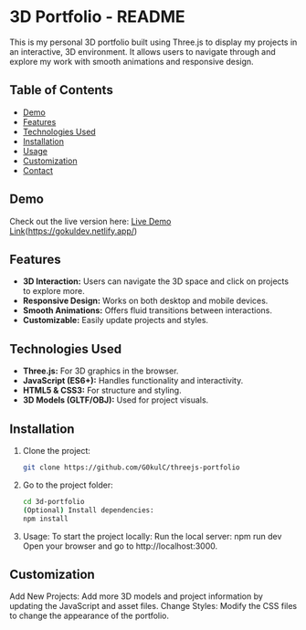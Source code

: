 # 3D Portfolio - README

This is my personal 3D portfolio built using Three.js to display my projects in an interactive, 3D environment. It allows users to navigate through and explore my work with smooth animations and responsive design.

## Table of Contents

- [Demo](#demo)
- [Features](#features)
- [Technologies Used](#technologies-used)
- [Installation](#installation)
- [Usage](#usage)
- [Customization](#customization)
- [Contact](#contact)

## Demo

Check out the live version here: [Live Demo Link](#)(https://gokuldev.netlify.app/)

## Features

- **3D Interaction:** Users can navigate the 3D space and click on projects to explore more.
- **Responsive Design:** Works on both desktop and mobile devices.
- **Smooth Animations:** Offers fluid transitions between interactions.
- **Customizable:** Easily update projects and styles.

## Technologies Used

- **Three.js:** For 3D graphics in the browser.
- **JavaScript (ES6+):** Handles functionality and interactivity.
- **HTML5 & CSS3:** For structure and styling.
- **3D Models (GLTF/OBJ):** Used for project visuals.

## Installation

1. Clone the project:
   ```bash
   git clone https://github.com/G0kulC/threejs-portfolio
   ```
2. Go to the project folder:
   ```bash
   cd 3d-portfolio
   (Optional) Install dependencies:
   npm install
   ```
3. Usage:
To start the project locally:
Run the local server:
npm run dev
Open your browser and go to http://localhost:3000.

## Customization

Add New Projects: Add more 3D models and project information by updating the JavaScript and asset files.
Change Styles: Modify the CSS files to change the appearance of the portfolio.
